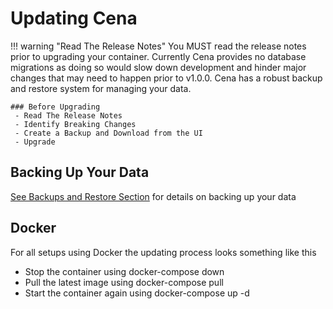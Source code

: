 # Updating Cena

!!! warning "Read The Release Notes"
You MUST read the release notes prior to upgrading your container. Currently Cena provides no database migrations as doing so would slow down development and hinder major changes that may need to happen prior to v1.0.0. Cena has a robust backup and restore system for managing your data.

    ### Before Upgrading
     - Read The Release Notes
     - Identify Breaking Changes
     - Create a Backup and Download from the UI
     - Upgrade

## Backing Up Your Data

[See Backups and Restore Section](../admin/backups-and-exports.md) for details on backing up your data

## Docker

For all setups using Docker the updating process looks something like this

- Stop the container using docker-compose down
- Pull the latest image using docker-compose pull
- Start the container again using docker-compose up -d
